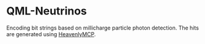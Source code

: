 # QML-Neutrinos

Encoding bit strings based on millicharge particle photon detection. The hits are generated using [HeavenlyMCP](https://github.com/Harvard-Neutrino/HeavenlyMCP).
